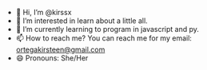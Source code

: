 - 👋 Hi, I’m @kirssx
- 👀 I’m interested in learn about a little all.
- 🌱 I’m currently learning to program in javascript and py.
- 📫 How to reach me? You can reach me for my email: ortegakirsteen@gmail.com
- 😄 Pronouns: She/Her

<!---
kirssx/kirssx is a ✨ special ✨ repository because its `README.md` (this file) appears on your GitHub profile.
You can click the Preview link to take a look at your changes.
--->
